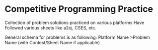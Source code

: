 # Competitive Programming Practice
 Collection of problem solutions practiced on various platforms
 Have Followed various sheets like a2oj, CSES, etc.

 General schema for problems is as following:
 Platform Name >Problem Name (with Contest/Sheet Name if applicable)